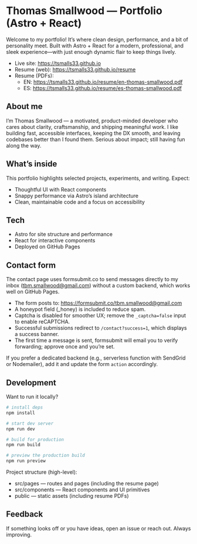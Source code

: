 # Thomas Smallwood — Portfolio (Astro + React)

Welcome to my portfolio! It’s where clean design, performance, and a bit of personality meet. Built with Astro + React for a modern, professional, and sleek experience—with just enough dynamic flair to keep things lively.

- Live site: https://tsmalls33.github.io
- Resume (web): https://tsmalls33.github.io/resume
- Resume (PDFs):
  - EN: https://tsmalls33.github.io/resume/en-thomas-smallwood.pdf
  - ES: https://tsmalls33.github.io/resume/es-thomas-smallwood.pdf

## About me
I’m Thomas Smallwood — a motivated, product-minded developer who cares about clarity, craftsmanship, and shipping meaningful work. I like building fast, accessible interfaces, keeping the DX smooth, and leaving codebases better than I found them. Serious about impact; still having fun along the way.

## What’s inside
This portfolio highlights selected projects, experiments, and writing. Expect:
- Thoughtful UI with React components
- Snappy performance via Astro’s island architecture
- Clean, maintainable code and a focus on accessibility

## Tech
- Astro for site structure and performance
- React for interactive components
- Deployed on GitHub Pages

## Contact form

The contact page uses formsubmit.co to send messages directly to my inbox (tbm.smallwood@gmail.com) without a custom backend, which works well on GitHub Pages.

- The form posts to: https://formsubmit.co/tbm.smallwood@gmail.com
- A honeypot field (_honey) is included to reduce spam.
- Captcha is disabled for smoother UX; remove the `_captcha=false` input to enable reCAPTCHA.
- Successful submissions redirect to `/contact?success=1`, which displays a success banner.
- The first time a message is sent, formsubmit will email you to verify forwarding; approve once and you’re set.

If you prefer a dedicated backend (e.g., serverless function with SendGrid or Nodemailer), add it and update the form `action` accordingly.

## Development
Want to run it locally?

```bash
# install deps
npm install

# start dev server
npm run dev

# build for production
npm run build

# preview the production build
npm run preview
```

Project structure (high-level):
- src/pages — routes and pages (including the resume page)
- src/components — React components and UI primitives
- public — static assets (including resume PDFs)

## Feedback
If something looks off or you have ideas, open an issue or reach out. Always improving.
